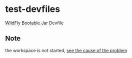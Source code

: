 # test-devfiles
[WildFly Bootable Jar](https://registry.devfile.io/viewer/devfiles/community/java-wildfly-bootable-jar) Devfile

## Note
the workspace is not started, [see the cause of the problem](https://issues.redhat.com/browse/CRW-5634?focusedId=23841690&page=com.atlassian.jira.plugin.system.issuetabpanels%3Acomment-tabpanel#comment-23841690)
